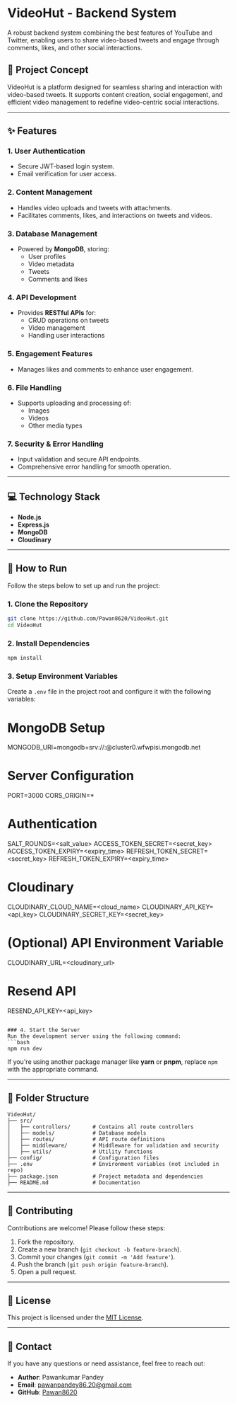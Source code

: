 # VideoHut - Backend System

A robust backend system combining the best features of YouTube and Twitter, enabling users to share video-based tweets and engage through comments, likes, and other social interactions.

## 📖 Project Concept

VideoHut is a platform designed for seamless sharing and interaction with video-based tweets. It supports content creation, social engagement, and efficient video management to redefine video-centric social interactions.

---

## ✨ Features

### 1. **User Authentication**
- Secure JWT-based login system.
- Email verification for user access.

### 2. **Content Management**
- Handles video uploads and tweets with attachments.
- Facilitates comments, likes, and interactions on tweets and videos.

### 3. **Database Management**
- Powered by **MongoDB**, storing:
  - User profiles
  - Video metadata
  - Tweets
  - Comments and likes

### 4. **API Development**
- Provides **RESTful APIs** for:
  - CRUD operations on tweets
  - Video management
  - Handling user interactions

### 5. **Engagement Features**
- Manages likes and comments to enhance user engagement.

### 6. **File Handling**
- Supports uploading and processing of:
  - Images
  - Videos
  - Other media types

### 7. **Security & Error Handling**
- Input validation and secure API endpoints.
- Comprehensive error handling for smooth operation.

---

## 💻 Technology Stack

- **Node.js**
- **Express.js**
- **MongoDB**
- **Cloudinary**

---

## 🚀 How to Run

Follow the steps below to set up and run the project:

### 1. Clone the Repository
```bash
git clone https://github.com/Pawan8620/VideoHut.git
cd VideoHut
```

### 2. Install Dependencies
```bash
npm install
```

### 3. Setup Environment Variables

Create a `.env` file in the project root and configure it with the following variables:

# MongoDB Setup
MONGODB_URI=mongodb+srv://<username>:<password>@cluster0.wfwpisi.mongodb.net

# Server Configuration
PORT=3000
CORS_ORIGIN=*

# Authentication
SALT_ROUNDS=<salt_value>
ACCESS_TOKEN_SECRET=<secret_key>
ACCESS_TOKEN_EXPIRY=<expiry_time>
REFRESH_TOKEN_SECRET=<secret_key>
REFRESH_TOKEN_EXPIRY=<expiry_time>

# Cloudinary
CLOUDINARY_CLOUD_NAME=<cloud_name>
CLOUDINARY_API_KEY=<api_key>
CLOUDINARY_SECRET_KEY=<secret_key>

# (Optional) API Environment Variable
CLOUDINARY_URL=<cloudinary_url>

# Resend API
RESEND_API_KEY=<api_key>
```

### 4. Start the Server
Run the development server using the following command:
```bash
npm run dev
```

If you're using another package manager like **yarn** or **pnpm**, replace `npm` with the appropriate command.

---

## 📂 Folder Structure

```
VideoHut/
├── src/
│   ├── controllers/       # Contains all route controllers
│   ├── models/            # Database models
│   ├── routes/            # API route definitions
│   ├── middleware/        # Middleware for validation and security
│   ├── utils/             # Utility functions
├── config/                # Configuration files
├── .env                   # Environment variables (not included in repo)
├── package.json           # Project metadata and dependencies
├── README.md              # Documentation
```

---

## 🤝 Contributing

Contributions are welcome! Please follow these steps:
1. Fork the repository.
2. Create a new branch (`git checkout -b feature-branch`).
3. Commit your changes (`git commit -m 'Add feature'`).
4. Push the branch (`git push origin feature-branch`).
5. Open a pull request.

---

## 📜 License

This project is licensed under the [MIT License](LICENSE).

---

## 📧 Contact

If you have any questions or need assistance, feel free to reach out:
- **Author**: Pawankumar Pandey
- **Email**: pawanpandey86.20@gmail.com
- **GitHub**: [Pawan8620](https://github.com/Pawan8620)
